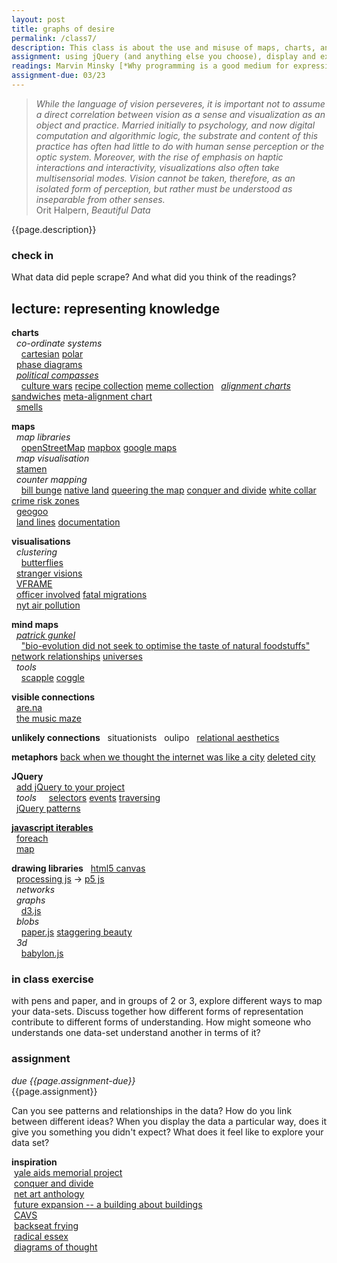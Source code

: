 ```yaml
---  
layout: post  
title: graphs of desire  
permalink: /class7/  
description: This class is about the use and misuse of maps, charts, and graphs as tools of representing ideas. We will use JQuery and other libraries to arrange the data we gathered last week, thinking about different approaches to representation. 
assignment: using jQuery (and anything else you choose), display and explore the data set you collected last week (or one that we looked at) in a few different ways.
readings: Marvin Minsky [*Why programming is a good medium for expressing poorly understood and sloppily-formulated ideas*](http://worrydream.com/refs/Minsky%20-%20Why%20programming%20is%20a%20good%20medium%20for%20expressing%20poorly%20understood%20and%20sloppily-formulated%20ideas.pdf)<br> Brandur [*Learning from Terminals to Design the Future of User Interfaces*](https://brandur.org/interfaces)
assignment-due: 03/23
---  
```

<!-- maybe cybernetics lib here?? orit halpern beautiful data kind of thing??? -->


> *While the language of vision perseveres, it is important not to assume a direct correlation between vision as a sense and visualization as an object and practice. Married initially to psychology, and now digital computation and algorithmic logic, the substrate and content of this practice has often had little to do with human sense perception or the optic system. Moreover, with the rise of emphasis on haptic interactions and interactivity, visualizations also often take multisensorial modes. Vision cannot be taken, therefore, as an isolated form of perception, but rather must be understood as inseparable from other senses.*  
> Orit Halpern, *Beautiful Data*

{{page.description}}

### check in
What data did peple scrape? And what did you think of the readings?


## lecture: representing knowledge

**charts**  
  *co-ordinate systems*  
    [cartesian](https://en.wikipedia.org/wiki/Cartesian_coordinate_system) [polar](https://en.wikipedia.org/wiki/Polar_coordinate_system)  
  [phase diagrams](https://en.wikipedia.org/wiki/Phase_diagram)  
  [*political compasses*](https://www.politicalcompass.org)  
    [culture wars](https://disnovation.org/doc/OCW_70x100_RVB.pdf) [recipe collection](http://backseatfrying.net) [meme collection](https://www.are.na/francis-tseng/political-compasses-other-matrices)
  [*alignment charts*](https://images-wixmp-ed30a86b8c4ca887773594c2.wixmp.com/f/f54a1ef4-d1f9-4b49-a36e-0eb100c586b9/d6fe4d8-2c0448e6-4ab0-4264-8e45-c0e910c283f2.png/v1/fill/w_1280,h_1280,q_75,strp/dnd_alignment_chart_by_nederbird-d6fe4d8.png?token=eyJ0eXAiOiJKV1QiLCJhbGciOiJIUzI1NiJ9.eyJpc3MiOiJ1cm46YXBwOjdlMGQxODg5ODIyNjQzNzNhNWYwZDQxNWVhMGQyNmUwIiwic3ViIjoidXJuOmFwcDo3ZTBkMTg4OTgyMjY0MzczYTVmMGQ0MTVlYTBkMjZlMCIsImF1ZCI6WyJ1cm46c2VydmljZTppbWFnZS5vcGVyYXRpb25zIl0sIm9iaiI6W1t7InBhdGgiOiIvZi9mNTRhMWVmNC1kMWY5LTRiNDktYTM2ZS0wZWIxMDBjNTg2YjkvZDZmZTRkOC0yYzA0NDhlNi00YWIwLTQyNjQtOGU0NS1jMGU5MTBjMjgzZjIucG5nIiwid2lkdGgiOiI8PTEyODAiLCJoZWlnaHQiOiI8PTEyODAifV1dfQ.13y42x2TFBUFPS_VaC-V1hHmHegJmBDYPzn3CcxfQOs) [sandwiches](https://d2w9rnfcy7mm78.cloudfront.net/1002651/original_bd71d77187eda7eb3b258c395a1c1555.jpg?1493767565?bc=1) [meta-alignment chart](https://xkcd.com/2251/)  
  [smells](https://d2w9rnfcy7mm78.cloudfront.net/1542772/original_e9e99eb67b032ba9f93b5c2eb8a9283c.jpg?1514607880?bc=1)  

**maps**  
  *map libraries*  
    [openStreetMap](https://www.openstreetmap.org) [mapbox](https://www.mapbox.com) [google maps](https://developers.google.com/maps/documentation/javascript/tutorial)  
  *map visualisation*  
  [stamen](https://stamen.com)  
  *counter mapping*  
    [bill bunge](https://civic.mit.edu/2013/08/07/the-detroit-geographic-expedition-and-institute-a-case-study-in-civic-mapping/) [native land](https://native-land.ca) [queering the map](https://www.queeringthemap.com) [conquer and divide](https://conquer-and-divide.btselem.org) [white collar crime risk zones](https://whitecollar.thenewinquiry.com)  
  [geogoo](http://geogoo.net)  
  [land lines](https://lines.chromeexperiments.com) [documentation](https://medium.com/@zachlieberman/land-lines-e1f88c745847)  

**visualisations**  
  *clustering*  
    [butterflies](https://marian42.de/butterflies/?0.04443,0.25659,11)  
  [stranger visions](https://deweyhagborg.com/projects/stranger-visions)  
  [VFRAME](https://ahprojects.com/vframe/)  
  [officer involved](https://theintercept.co/officer-involved/) [fatal migrations](https://projects.theintercept.com/fatal-migrations/)  
  [nyt air pollution](https://www.nytimes.com/interactive/2019/12/02/climate/air-pollution-compare-ar-ul.html)

**mind maps**  
  [*patrick gunkel*](http://ideonomy.mit.edu/gunkel.html)  
    ["bio-evolution did not seek to optimise the taste of natural foodstuffs"](http://ideonomy.mit.edu/mapsandlists-set1/pic022.html) [network relationships](http://ideonomy.mit.edu/mapsandlists-set1/pic049.html) [universes](http://ideonomy.mit.edu/mapsandlists-set2/pic028.html)  
  *tools*  
    [scapple](https://www.literatureandlatte.com/scapple/overview) [coggle](https://coggle.it)  

**visible connections**  
  [are.na](https://are.na)  
  [the music maze](http://static.echonest.com/LabyrinthOfGenre/GenreMaze.html)  

**unlikely connections**
  situationists
  oulipo
  [relational aesthetics](https://en.wikipedia.org/wiki/Relational_art#cite_note-13)

**metaphors**
[back when we thought the internet was like a city](https://www.citylab.com/life/2013/03/back-when-we-thought-internet-was-city/4943/) [deleted city](http://deletedcity.net)

**JQuery**  
  [add jQuery to your project](https://www.w3schools.com/jquery/jquery_get_started.asp)  
  *tools*
    [selectors](https://www.w3schools.com/jquery/jquery_selectors.asp) [events](https://www.w3schools.com/jquery/jquery_events.asp) [traversing](https://www.w3schools.com/jquery/jquery_traversing.asp)  
  [jQuery patterns](https://learn.jquery.com/code-organization/concepts/)  

[**javascript iterables**](https://developer.mozilla.org/en-US/docs/Web/JavaScript/Reference/Iteration_protocols)  
  [foreach](https://developer.mozilla.org/en-US/docs/Web/JavaScript/Reference/Global_Objects/Array/forEach)  
  [map](https://developer.mozilla.org/en-US/docs/Web/JavaScript/Reference/Global_Objects/Map)  

**drawing libraries**
  [html5 canvas](https://developer.mozilla.org/en-US/docs/Web/API/Canvas_API)  
  [processing js](http://processingjs.org) -> [p5 js](https://p5js.org)  
  *networks*  
  *graphs*  
    [d3.js](https://d3js.org)  
  *blobs*  
    [paper.js](http://paperjs.org) [staggering beauty](http://www.staggeringbeauty.com)  
  *3d*  
    [babylon.js](https://www.babylonjs.com)  

### in class exercise
with pens and paper, and in groups of 2 or 3, explore different ways to map your data-sets. Discuss together how different forms of representation contribute to different forms of understanding. How might someone who understands one data-set understand another in terms of it?

### assignment
*due {{page.assignment-due}}*<br>
{{page.assignment}}

Can you see patterns and relationships in the data? How do you link between different ideas? When you display the data a particular way, does it give you something you didn't expect? What does it feel like to explore your data set?

**inspiration**  
 [yale aids memorial project](http://yamp.org)  
 [conquer and divide](https://conquer-and-divide.btselem.org)  
 [net art anthology](https://anthology.rhizome.org)  
 [future expansion -- a building about buildings](http://future-expansion.com/#img)  
 [CAVS](http://act.mit.edu/cavs)  
 [backseat frying](http://backseatfrying.net)  
 [radical essex](http://www.radicalessex.uk/list/)  
 [diagrams of thought](https://www.are.na/martin-murphy/diagrams-of-thought)  

